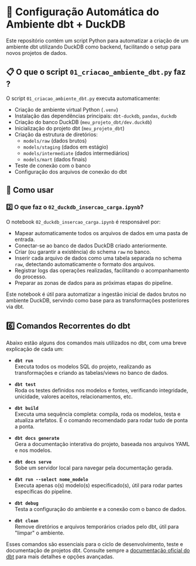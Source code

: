# 🚀 Configuração Automática do Ambiente dbt + DuckDB

Este repositório contém um script Python para automatizar a criação de um ambiente dbt utilizando DuckDB como backend, facilitando o setup para novos projetos de dados.

## 📋 O que o script  `01_criacao_ambiente_dbt.py` faz ?

O script `01_criacao_ambiente_dbt.py` executa automaticamente:

- Criação de ambiente virtual Python (`.venv`)
- Instalação das dependências principais: `dbt-duckdb`, `pandas`, `duckdb`
- Criação do banco DuckDB (`meu_projeto_dbt/dev.duckdb`)
- Inicialização do projeto dbt (`meu_projeto_dbt`)
- Criação da estrutura de diretórios:
  - `models/raw` (dados brutos)
  - `models/staging` (dados em estágio)
  - `models/intermediate` (dados intermediários)
  - `models/mart` (dados finais)
- Teste de conexão com o banco
- Configuração dos arquivos de conexão do dbt

## 🎯 Como usar

### 2️⃣  O que faz o `02_duckdb_insercao_carga.ipynb`?

O notebook `02_duckdb_insercao_carga.ipynb` é responsável por:

- Mapear automaticamente todos os arquivos de dados em uma pasta de entrada.
- Conectar-se ao banco de dados DuckDB criado anteriormente.
- Criar (ou garantir a existência) do schema `raw` no banco.
- Inserir cada arquivo de dados como uma tabela separada no schema `raw`, detectando automaticamente o formato dos arquivos.
- Registrar logs das operações realizadas, facilitando o acompanhamento do processo.
- Preparar as zonas de dados para as próximas etapas do pipeline.

Este notebook é útil para automatizar a ingestão inicial de dados brutos no ambiente DuckDB, servindo como base para as transformações posteriores via dbt.


## 6️⃣ Comandos Recorrentes do dbt

Abaixo estão alguns dos comandos mais utilizados no dbt, com uma breve explicação de cada um:

- **`dbt run`**  
  Executa todos os modelos SQL do projeto, realizando as transformações e criando as tabelas/views no banco de dados.

- **`dbt test`**  
  Roda os testes definidos nos modelos e fontes, verificando integridade, unicidade, valores aceitos, relacionamentos, etc.

- **`dbt build`**  
  Executa uma sequência completa: compila, roda os modelos, testa e atualiza artefatos. É o comando recomendado para rodar tudo de ponta a ponta.

- **`dbt docs generate`**  
  Gera a documentação interativa do projeto, baseada nos arquivos YAML e nos modelos.

- **`dbt docs serve`**  
  Sobe um servidor local para navegar pela documentação gerada.

- **`dbt run --select nome_modelo`**  
  Executa apenas o(s) modelo(s) especificado(s), útil para rodar partes específicas do pipeline.

- **`dbt debug`**  
  Testa a configuração do ambiente e a conexão com o banco de dados.

- **`dbt clean`**  
  Remove diretórios e arquivos temporários criados pelo dbt, útil para "limpar" o ambiente.

Esses comandos são essenciais para o ciclo de desenvolvimento, teste e documentação de projetos dbt. Consulte sempre a [documentação oficial do dbt](https://docs.getdbt.com/docs/building-a-dbt-project/command-line-interface) para mais detalhes e opções avançadas.
